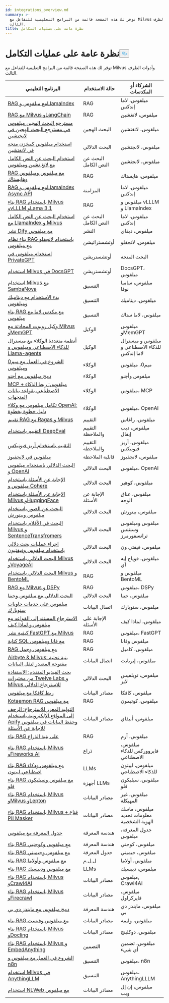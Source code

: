 ```yaml
---
id: integrations_overview.md
summary: >-
  توفر لك هذه الصفحة قائمة من البرامج التعليمية للتفاعل مع Milvus وأدوات الطرف
  الثالث.
title: نظرة عامة على عمليات التكامل
---
```


<h1 id="Integrations-Overview" class="common-anchor-header">نظرة عامة على عمليات التكامل<button data-href="#Integrations-Overview" class="anchor-icon" translate="no">
      <svg translate="no"
        aria-hidden="true"
        focusable="false"
        height="20"
        version="1.1"
        viewBox="0 0 16 16"
        width="16"
      >
        <path
          fill="#0092E4"
          fill-rule="evenodd"
          d="M4 9h1v1H4c-1.5 0-3-1.69-3-3.5S2.55 3 4 3h4c1.45 0 3 1.69 3 3.5 0 1.41-.91 2.72-2 3.25V8.59c.58-.45 1-1.27 1-2.09C10 5.22 8.98 4 8 4H4c-.98 0-2 1.22-2 2.5S3 9 4 9zm9-3h-1v1h1c1 0 2 1.22 2 2.5S13.98 12 13 12H9c-.98 0-2-1.22-2-2.5 0-.83.42-1.64 1-2.09V6.25c-1.09.53-2 1.84-2 3.25C6 11.31 7.55 13 9 13h4c1.45 0 3-1.69 3-3.5S14.5 6 13 6z"
        ></path>
      </svg>
    </button></h1><p>توفر لك هذه الصفحة قائمة من البرامج التعليمية للتفاعل مع Milvus وأدوات الطرف الثالث.</p>
<table>
<thead>
<tr><th>البرنامج التعليمي</th><th>حالة الاستخدام</th><th>الشركاء أو المكدسات</th></tr>
</thead>
<tbody>
<tr><td><a href="/docs/ar/v2.5.x/integrate_with_llamaindex.md">RAG مع ميلفوس وLlamaIndex</a></td><td>RAG</td><td>ميلفوس، لاما إندكس</td></tr>
<tr><td><a href="/docs/ar/v2.5.x/integrate_with_langchain.md">RAG مع Milvus وLangChain</a></td><td>RAG</td><td>ميلفوس، لانغشين</td></tr>
<tr><td><a href="/docs/ar/v2.5.x/milvus_hybrid_search_retriever.md">مسترجع البحث الهجين ميلفوس في مسترجع البحث الهجين في لانجتشين</a></td><td>البحث الهجين</td><td>ميلفوس، لانغتشين</td></tr>
<tr><td><a href="/docs/ar/v2.5.x/basic_usage_langchain.md">استخدام ميلفوس كمخزن متجه في لانغتشين</a></td><td>البحث الدلالي</td><td>ميلفوس، لانجتشين</td></tr>
<tr><td><a href="/docs/ar/v2.5.x/full_text_search_with_langchain.md">استخدام البحث عن النص الكامل مع لانغ تشين وميلفوس</a></td><td>البحث عن النص الكامل</td><td>ميلفوس، لانجتشين</td></tr>
<tr><td><a href="/docs/ar/v2.5.x/integrate_with_haystack.md">RAG مع ميلفوس وميلفوس وهايستاك</a></td><td>RAG</td><td>ميلفوس، هايستاك</td></tr>
<tr><td><a href="/docs/ar/v2.5.x/llamaindex_milvus_async.md">RAG مع ميلفوس وLlamaIndex Async API</a></td><td>المزامنة</td><td>ميلفوس، لاما إندكس</td></tr>
<tr><td><a href="/docs/ar/v2.5.x/milvus_rag_with_vllm.md">بناء RAG باستخدام Milvus وvLLLM وLama 3.1</a></td><td>RAG</td><td>ميلفوس و vLLLM و LlamaIndex</td></tr>
<tr><td><a href="/docs/ar/v2.5.x/llamaindex_milvus_full_text_search.md">استخدام البحث عن النص الكامل مع LlamaIndex و Milvus</a></td><td>البحث عن النص الكامل</td><td>ميلفوس، لاما إندكس</td></tr>
<tr><td><a href="/docs/ar/v2.5.x/dify_with_milvus.md">نشر Dify مع ميلفوس</a></td><td>النشر</td><td>ميلفوس، ديفاي</td></tr>
<tr><td><a href="/docs/ar/v2.5.x/rag_with_langflow.md">بناء نظام RAG باستخدام لانجفلو مع ميلفوس</a></td><td>أوتشستراتيشن</td><td>ميلفوس، لانجفلو</td></tr>
<tr><td><a href="/docs/ar/v2.5.x/use_milvus_in_private_gpt.md">استخدام ميلفوس في PrivateGPT</a></td><td>أوتشستريشن</td><td>البحث المتجه</td></tr>
<tr><td><a href="/docs/ar/v2.5.x/use_milvus_in_docsgpt.md">استخدام Milvus في DocsGPT</a></td><td>أوتشستريشن</td><td>DocsGPT، ميلفوس</td></tr>
<tr><td><a href="/docs/ar/v2.5.x/use_milvus_with_sambanova.md">استخدام Milvus مع SambaNova</a></td><td>التنسيق</td><td>ميلفوس، سامبا نوفا</td></tr>
<tr><td><a href="/docs/ar/v2.5.x/milvus_rag_with_dynamiq.md">بدء الاستخدام مع ديناميك وميلفوس</a></td><td>التنسيق</td><td>ميلفوس، ديناميك</td></tr>
<tr><td><a href="/docs/ar/v2.5.x/llama_stack_with_milvus.md">بناء RAG مع مكدس لاما مع ميلفوس</a></td><td>التنسيق</td><td>ميلفوس، لاما ستاك</td></tr>
<tr><td><a href="/docs/ar/v2.5.x/integrate_with_memgpt.md">وكيل روبوت المحادثة مع Milvus وMemGPT</a></td><td>الوكيل</td><td>ميلفوس وMemGPT</td></tr>
<tr><td><a href="/docs/ar/v2.5.x/llama_agents_metadata.md">أنظمة متعددة الوكلاء مع ميسترال للذكاء الاصطناعي وميلفوس و Llama-agents</a></td><td>الوكيل</td><td>ميلفوس و ميسترال للذكاء الاصطناعي و لاما إندكس</td></tr>
<tr><td><a href="/docs/ar/v2.5.x/quickstart_mem0_with_milvus.md">الشروع في العمل مع ميم0 وميلفوس</a></td><td>الوكلاء</td><td>ميم0، ميلفوس</td></tr>
<tr><td><a href="/docs/ar/v2.5.x/integrate_with_agno.md">دمج ميلفوس مع أجنو</a></td><td>الوكلاء</td><td>ميلفوس وأجنو</td></tr>
<tr><td><a href="/docs/ar/v2.5.x/milvus_and_mcp.md">MCP + ميلفوس: ربط الذكاء الاصطناعي بقواعد بيانات المتجهات</a></td><td>الوكلاء</td><td>ميلفوس، MCP</td></tr>
<tr><td><a href="/docs/ar/v2.5.x/openai_agents_milvus.md">تكامل ميلفوس مع وكلاء OpenAI: دليل خطوة بخطوة</a></td><td>الوكلاء</td><td>ميلفوس، OpenAI</td></tr>
<tr><td><a href="/docs/ar/v2.5.x/integrate_with_ragas.md">تقييم RAG مع Ragas و Milvus</a></td><td>التقييم</td><td>ميلفوس، راغاس</td></tr>
<tr><td><a href="/docs/ar/v2.5.x/evaluation_with_deepeval.md">التقييم باستخدام DeepEval</a></td><td>التقييم والملاحظة</td><td>ميلفوس، ديب إيفال</td></tr>
<tr><td><a href="/docs/ar/v2.5.x/evaluation_with_phoenix.md">التقييم باستخدام أريز فيونيكس</a></td><td>التقييم والملاحظة</td><td>ميلفوس، أريز فيونيكس</td></tr>
<tr><td><a href="/docs/ar/v2.5.x/integrate_with_langfuse.md">ميلفوس في لانجفيوز</a></td><td>قابلية الملاحظة</td><td>ميلفوس، لانجفيوز</td></tr>
<tr><td><a href="/docs/ar/v2.5.x/integrate_with_openai.md">البحث الدلالي باستخدام ميلفوس و OpenAI</a></td><td>البحث الدلالي</td><td>ميلفوس، OpenAI</td></tr>
<tr><td><a href="/docs/ar/v2.5.x/integrate_with_cohere.md">الإجابة عن الأسئلة باستخدام ميلفوس و Cohere</a></td><td>البحث الدلالي</td><td>ميلفوس، كوهير</td></tr>
<tr><td><a href="/docs/ar/v2.5.x/integrate_with_hugging-face.md">الإجابة عن الأسئلة باستخدام Milvus وHuggingFace</a></td><td>الإجابة عن الأسئلة</td><td>ميلفوس، عناق الوجه</td></tr>
<tr><td><a href="/docs/ar/v2.5.x/integrate_with_pytorch.md">البحث عن الصور باستخدام ميلفوس وبيتورش</a></td><td>البحث الدلالي</td><td>ميلفوس، بيتورش</td></tr>
<tr><td><a href="/docs/ar/v2.5.x/integrate_with_sentencetransformers.md">البحث في الأفلام باستخدام Milvus و SentenceTransfromers</a></td><td>البحث الدلالي</td><td>ميلفوس وميلفوس وسنتنس ترانسفورمرز</td></tr>
<tr><td><a href="/docs/ar/v2.5.x/integrate_with_voxel51.md">إجراء عمليات بحث دلالي باستخدام ميلفوس وفيفتيون</a></td><td>البحث الدلالي</td><td>ميلفوس، فيفتي ون</td></tr>
<tr><td><a href="/docs/ar/v2.5.x/integrate_with_voyageai.md">البحث الدلالي باستخدام Milvus وVoyageAI</a></td><td>البحث الدلالي</td><td>ميلفوس، فوياج إيه آي</td></tr>
<tr><td><a href="/docs/ar/v2.5.x/integrate_with_bentoml.md">البحث الدلالي باستخدام Milvus و BentoML</a></td><td>RAG</td><td>ميلفوس و BentoML</td></tr>
<tr><td><a href="/docs/ar/v2.5.x/integrate_with_dspy.md">RAG مع Milvus و DSPy</a></td><td>RAG</td><td>ميلفوس، DSPy</td></tr>
<tr><td><a href="/docs/ar/v2.5.x/integrate_with_jina.md">البحث الدلالي مع ميلفوس وجينا</a></td><td>البحث الدلالي</td><td>ميلفوس، جينا</td></tr>
<tr><td><a href="/docs/ar/v2.5.x/integrate_with_snowpark.md">ميلفوس على خدمات حاويات سنوبارك</a></td><td>اتصال البيانات</td><td>ميلفوس، سنوبارك</td></tr>
<tr><td><a href="/docs/ar/v2.5.x/integrate_with_whyhow.md">الاسترجاع المستند إلى القواعد مع ميلفوس و لماذا كيف</a></td><td>الإجابة على الأسئلة</td><td>ميلفوس، لماذا كيف</td></tr>
<tr><td><a href="/docs/ar/v2.5.x/integrate_with_fastgpt.md">كيفية نشر FastGPT مع Milvus</a></td><td>RAG</td><td>ميلفوس، FastGPT</td></tr>
<tr><td><a href="/docs/ar/v2.5.x/integrate_with_vanna.md">كتابة SQL مع فانا وميلفوس</a></td><td>RAG</td><td>ميلفوس وفانا</td></tr>
<tr><td><a href="/docs/ar/v2.5.x/integrate_with_camel.md">RAG مع ميلفوس وجمل</a></td><td>RAG</td><td>ميلفوس، كاميل</td></tr>
<tr><td><a href="/docs/ar/v2.5.x/integrate_with_airbyte.md">Airbyte &amp; Milvus: بنية تحتية مفتوحة المصدر لنقل البيانات</a></td><td>اتصال البيانات</td><td>ميلفوس، إيربايت</td></tr>
<tr><td><a href="/docs/ar/v2.5.x/video_search_with_twelvelabs_and_milvus.md">بحث الفيديو المتقدم: الاستفادة من مختبرات Twelve Labs و Milvus للاسترجاع الدلالي</a></td><td>البحث الدلالي</td><td>ميلفوس، تويلفيس لابز</td></tr>
<tr><td><a href="/docs/ar/v2.5.x/kafka-connect-milvus.md">ربط كافكا مع ميلفوس</a></td><td>مصادر البيانات</td><td>ميلفوس، كافكا</td></tr>
<tr><td><a href="/docs/ar/v2.5.x/kotaemon_with_milvus.md">Kotaemon RAG مع ميلفوس</a></td><td>RAG</td><td>ميلفوس، كوتيمون</td></tr>
<tr><td><a href="/docs/ar/v2.5.x/apify_milvus_rag.md">التوليد المعزز للاسترجاع: الزحف إلى المواقع الإلكترونية باستخدام Apify وحفظ البيانات في ميلفوس للإجابة عن الأسئلة</a></td><td>مصادر البيانات</td><td>ميلفوس، أبيفاي</td></tr>
<tr><td><a href="/docs/ar/v2.5.x/build_rag_on_arm.md">بناء RAG على بنية الذراع</a></td><td>RAG</td><td>ميلفوس، آرم</td></tr>
<tr><td><a href="/docs/ar/v2.5.x/build_RAG_with_milvus_and_fireworks.md">بناء RAG باستخدام Milvus وFireworks AI</a></td><td>ذراع</td><td>ميلفوس، فايرووركس للذكاء الاصطناعي</td></tr>
<tr><td><a href="/docs/ar/v2.5.x/build_RAG_with_milvus_and_lepton.md">بناء RAG مع ميلفوس وذكاء اصطناعي ليبتون</a></td><td>LLMs</td><td>ميلفوس، ليبتون للذكاء الاصطناعي</td></tr>
<tr><td><a href="/docs/ar/v2.5.x/build_RAG_with_milvus_and_siliconflow.md">بناء RAG مع ميلفوس وسيليكون فلو</a></td><td>أجهزة LLMs</td><td>ميلفوس، سيليكون فلو</td></tr>
<tr><td><a href="/docs/ar/v2.5.x/rag_with_milvus_and_unstructured.md">بناء RAG باستخدام Milvus وMilvus وLepton</a></td><td>مصادر البيانات</td><td>ميلفوس، غير المهيكلة</td></tr>
<tr><td><a href="/docs/ar/v2.5.x/RAG_with_pii_and_milvus.md">بناء RAG باستخدام Milvus + قناع PII Masker</a></td><td>مصادر البيانات</td><td>ميلفوس، ماسك معلومات تحديد الهوية الشخصية</td></tr>
<tr><td><a href="/docs/ar/v2.5.x/knowledge_table_with_milvus.md">جدول المعرفة مع ميلفوس</a></td><td>هندسة المعرفة</td><td>جدول المعرفة، ميلفوس</td></tr>
<tr><td><a href="/docs/ar/v2.5.x/build_RAG_with_milvus_and_cognee.md">بناء RAG مع ميلفوس وكوجنيي</a></td><td>هندسة المعرفة</td><td>ميلفوس، كوجني</td></tr>
<tr><td><a href="/docs/ar/v2.5.x/build_RAG_with_milvus_and_gemini.md">بناء RAG مع ميلفوس وجيميني</a></td><td>جدول المعرفة</td><td>ميلفوس، جيميني</td></tr>
<tr><td><a href="/docs/ar/v2.5.x/build_RAG_with_milvus_and_ollama.md">بناء RAG مع ميلفوس وأولاما</a></td><td>ل.ل.م</td><td>ميلفوس، أولاما</td></tr>
<tr><td><a href="/docs/ar/v2.5.x/build_RAG_with_milvus_and_deepseek.md">بناء RAG مع ميلفوس وديبسيك</a></td><td>LLMs</td><td>ميلفوس، ديبسيك</td></tr>
<tr><td><a href="/docs/ar/v2.5.x/build_RAG_with_milvus_and_crawl4ai.md">بناء RAG باستخدام Milvus وCrawl4AI</a></td><td>مصادر البيانات</td><td>ميلفوس, Crawl4AI</td></tr>
<tr><td><a href="/docs/ar/v2.5.x/build_RAG_with_milvus_and_firecrawl.md">بناء RAG باستخدام Milvus وFirecrawl</a></td><td>مصادر البيانات</td><td>ميلفوس، فايركراول</td></tr>
<tr><td><a href="/docs/ar/v2.5.x/integration_with_mindsdb.md">دمج ميلفوس مع مايندز دي بي</a></td><td>هندسة المعرفة</td><td>ميلفوس، مايندز دي بي</td></tr>
<tr><td><a href="/docs/ar/v2.5.x/build_RAG_with_milvus_and_feast.md">بناء RAG مع ميلفوس وفيست</a></td><td>مصادر البيانات</td><td>ميلفوس، وليمة</td></tr>
<tr><td><a href="/docs/ar/v2.5.x/build_RAG_with_milvus_and_docling.md">بناء RAG باستخدام Milvus وDocling</a></td><td>مصادر البيانات</td><td>ميلفوس، دوكلينج</td></tr>
<tr><td><a href="/docs/ar/v2.5.x/build_RAG_with_milvus_and_embedAnything.md">بناء RAG باستخدام Milvus و EmbedAnything</a></td><td>التضمين</td><td>ميلفوس، تضمين أي شيء</td></tr>
<tr><td><a href="/docs/ar/v2.5.x/milvus_and_n8n.md">الشروع في العمل مع ميلفوس و n8n</a></td><td>التنسيق</td><td>ميلفوس، n8n</td></tr>
<tr><td><a href="/docs/ar/v2.5.x/use_milvus_in_anythingllm.md">استخدام Milvus في AnythingLLM</a></td><td>التنسيق</td><td>ميلفوس، AnythingLLLM</td></tr>
<tr><td><a href="/docs/ar/v2.5.x/NLWeb_with_milvus.md">استخدام NLWeb مع ميلفوس</a></td><td>مصادر البيانات</td><td>ميلفوس، إن إل ويب</td></tr>
</tbody>
</table>
